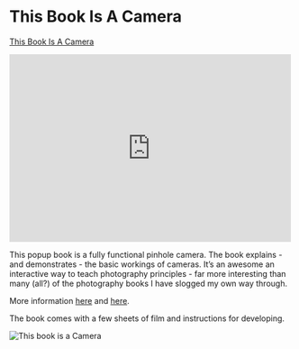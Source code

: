 # This Book Is A Camera

[This Book Is A Camera ](https://kamra.invisi-dir.com/)

<iframe src="https://player.vimeo.com/video/146785653" width="500" height="333" frameborder="0" webkitallowfullscreen mozallowfullscreen allowfullscreen></iframe>

This popup book is a fully functional pinhole camera. The book explains - and demonstrates - the basic workings of cameras. It’s an awesome an interactive way to teach photography principles - far more interesting than many (all?) of the photography books I have slogged my own way through.

More information [here](http://www.kellianderson.com/books/thecamera.html) and [here](http://kellianderson.com/blog/2015/11/the-book-is-a-camera-really/).

The book comes with a few sheets of film and instructions for developing.

![This book is a Camera](http://49.media.tumblr.com/06def5d28648b8710d7f899d7aaef2b9/tumblr_nye01lKyis1qav3uso1_540.gif)